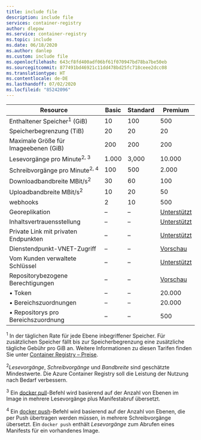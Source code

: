 ```yaml
---
title: include file
description: include file
services: container-registry
author: dlepow
ms.service: container-registry
ms.topic: include
ms.date: 06/18/2020
ms.author: danlep
ms.custom: include file
ms.openlocfilehash: 643cf8fd400adf06bf61f070947bd78ba7be50eb
ms.sourcegitcommit: 877491bd46921c11dd478bd25fc718ceee2dcc08
ms.translationtype: HT
ms.contentlocale: de-DE
ms.lasthandoff: 07/02/2020
ms.locfileid: "85242096"
---
```

| Resource | Basic | Standard | Premium |
|---|---|---|---|
| Enthaltener Speicher<sup>1</sup> (GiB) | 10 | 100 | 500 |
| Speicherbegrenzung (TiB) | 20| 20 | 20 |
| Maximale Größe für Imageebenen (GiB) | 200 | 200 | 200 |
| Lesevorgänge pro Minute<sup>2, 3</sup> | 1\.000 | 3,000 | 10.000 |
| Schreibvorgänge pro Minute<sup>2, 4</sup> | 100 | 500 | 2\.000 |
| Downloadbandbreite MBit/s<sup>2</sup> | 30 | 60 | 100 |
| Uploadbandbreite MBit/s<sup>2</sup> | 10 | 20 | 50 |
| webhooks | 2 | 10 | 500 |
| Georeplikation | – | – | [Unterstützt][geo-replication] |
| Inhaltsvertrauensstellung | – | – | [Unterstützt][content-trust] |
| Private Link mit privaten Endpunkten | – | – | [Unterstützt][plink] |
| Dienstendpunkt-VNET-Zugriff | – | – | [Vorschau][vnet] |
| Vom Kunden verwaltete Schlüssel | – | – | [Unterstützt][cmk] |
| Repositorybezogene Berechtigungen | – | – | [Vorschau][token]|
| &bull; Token | – | – | 20.000 |
| &bull; Bereichszuordnungen | – | – | 20.000 |
| &bull; Repositorys pro Bereichszuordnung | – | – | 500 |


<sup>1</sup> In der täglichen Rate für jede Ebene inbegriffener Speicher. Für zusätzlichen Speicher fällt bis zur Speicherbegrenzung eine zusätzliche tägliche Gebühr pro GiB an. Weitere Informationen zu diesen Tarifen finden Sie unter [Container Registry – Preise][pricing].

<sup>2</sup>*Lesevorgänge*, *Schreibvorgänge* und *Bandbreite* sind geschätzte Mindestwerte. Die Azure Container Registry soll die Leistung der Nutzung nach Bedarf verbessern.

<sup>3</sup> Ein [docker pull](https://docs.docker.com/registry/spec/api/#pulling-an-image)-Befehl wird basierend auf der Anzahl von Ebenen im Image in mehrere Lesevorgänge plus Manifestabruf übersetzt.

<sup>4</sup> Ein [docker push](https://docs.docker.com/registry/spec/api/#pushing-an-image)-Befehl wird basierend auf der Anzahl von Ebenen, die per Push übertragen werden müssen, in mehrere Schreibvorgänge übersetzt. Ein `docker push` enthält *Lesevorgänge* zum Abrufen eines Manifests für ein vorhandenes Image.

<!-- LINKS - External -->
[pricing]: https://azure.microsoft.com/pricing/details/container-registry/

<!-- LINKS - Internal -->
[geo-replication]: ../articles/container-registry/container-registry-geo-replication.md
[content-trust]: ../articles/container-registry/container-registry-content-trust.md
[vnet]: ../articles/container-registry/container-registry-vnet.md
[plink]: ../articles/container-registry/container-registry-private-link.md
[cmk]: ../articles/container-registry/container-registry-customer-managed-keys.md
[token]: ../articles/container-registry/container-registry-repository-scoped-permissions.md